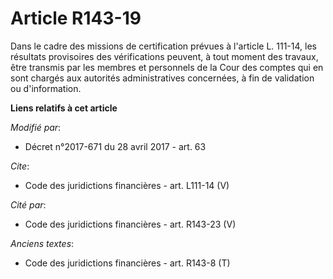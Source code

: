 # Article R143-19

Dans le cadre des missions de certification prévues à l'article L. 111-14, les résultats provisoires des vérifications
peuvent, à tout moment des travaux, être transmis par les membres et personnels de la Cour des comptes qui en sont chargés
aux autorités administratives concernées, à fin de validation ou d'information.

**Liens relatifs à cet article**

_Modifié par_:

  - Décret n°2017-671 du 28 avril 2017 - art. 63

_Cite_:

  - Code des juridictions financières - art. L111-14 (V)

_Cité par_:

  - Code des juridictions financières - art. R143-23 (V)

_Anciens textes_:

  - Code des juridictions financières - art. R143-8 (T)
